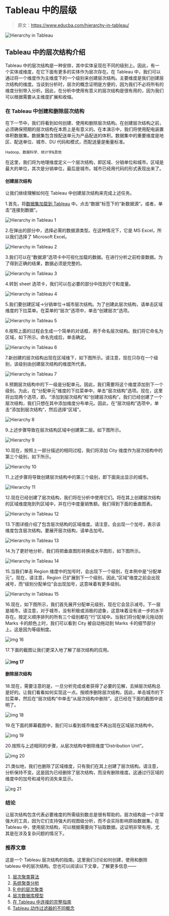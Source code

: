 # Tableau 中的层级

> 原文：<https://www.educba.com/hierarchy-in-tableau/>

![Hierarchy in Tableau](img/0d50b904e3ef3dd771f262d09d4df2ba.png)



## Tableau 中的层次结构介绍

Tableau 中的层次结构是一种安排，其中实体呈现在不同的级别上。因此，有一个实体或维度，在它下面有更多的实体作为层次存在。在 Tableau 中，我们可以通过将一个维度作为主维度下的一个级别来创建层次结构。主要维度是我们创建层次结构的维度。当谈到分析时，层次的概念证明是方便的，因为我们不必将所有的维度分别带入分析。因此，在分析中使用有意义的层次结构是很有用的，因为我们可以根据需要从主维度扩展和收缩。

### 在 Tableau 中创建和删除层次结构

在下一节中，我们将看到如何创建、使用和删除层次结构。在创建层次结构之前，必须确保预期的层次结构在本质上是有意义的。在本演示中，我们将使用配电装置体积数据集。数据集包含按配送单元为产品配送的体积。数据集中的重要维度是地区、配送单位、城市、DU 代码和模式，而配送量是衡量标准。

<small>Hadoop、数据科学、统计学&其他</small>

在这里，我们将为地理维度定义一个层次结构，即区域、分销单位和城市。区域是最大的单位，其次是分销单位，最后是城市。城市已经用代码的形式表现出来了。

#### 创建层次结构

让我们继续理解如何在 Tableau 中创建层次结构来完成上述任务。

1.首先，将[数据集加载到 Tableau](https://www.educba.com/tableau-data-sets/) 中。点击“数据”标签下的“新数据源”。或者，单击“连接到数据”。

![Hierarchy in Tableau 1](img/c0d850675a43694d406c0a131c864996.png)



2.在弹出的部分中，选择必需的数据源类型。在这种情况下，它是 MS Excel，所以我们选择了 Microsoft Excel。

![Hierarchy in Tableau 2](img/30bffb5d7eaba3691f6918ee000ecbb6.png)



3.我们可以在“数据源”选项卡中可视化加载的数据。在进行分析之前检查数据。为了得到正确的结果，数据必须是完整的。

![Hierarchy in Tableau 3](img/239d6623aef718ba9eb213fecafa56af.png)



4.转到 sheet 选项卡，我们可以在必要的部分中找到尺寸和度量。

![Hierarchy in Tableau 4](img/fb5026956c355de9b6f97fa2983c166b.png)



5.我们要创建区域->分销单位->城市层次结构。为了创建此层次结构，请单击区域维度的下拉菜单。在菜单的“层次”选项中，单击“创建层次”选项。

![Hierarchy in Tableau 5](img/dc7cdb73e5ab64c8b76d83ba80693f79.png)



6.按照上面的过程会生成一个简单的对话框，用于命名层次结构。我们将它命名为区域，如下所示。命名完成后，单击确定。

![Hierarchy in Tableau 6](img/02ceba3ef5d69a0bd882dc6dd4388794.png)



7.新创建的层次结构出现在区域维下，如下图所示。请注意，现在只存在一个级别，该级别由创建层次结构的维度所代表。

![Hierarchy in Tableau 7](img/168934a36a6e728ecb7c22a57781b6a7.png)



8.预期层次结构中的下一级是分配单元。因此，我们需要将这个维度添加到下一个级别。为此，在“分配单元”维度的下拉菜单中，单击“层次结构”选项。现在，这里将出现两个选项，即。“添加到层次结构”和“创建层次结构”。我们已经创建了一个层次结构，我们只想在其中添加维度分布单元。因此，在“层次结构”选项中，单击“添加到层次结构”，然后选择“区域”。

![Hierarchy 8](img/0b4e6473109d45ba463079eda6ba19cb.png)



9.上述步骤导致在层次结构区域中创建第二层。如下图所示。

![Hierarchy 9](img/5f707141ffb321c5f78ca34c72b137fa.png)



10.现在，按照上一部分描述的相同过程，我们将添加 City 维度作为层次结构中的第三个级别，如下所示。

![Hierarchy 10](img/5cde202a4c39d5562b7f5b24c9cc35eb.png)



11.上述步骤将导致创建层次结构中的第三个级别，即下面突出显示的城市。

![Hierarchy 11](img/bb1ee9ff7b6df7430803b2550bbd05b9.png)



12.现在已经创建了层次结构，我们将在分析中使用它们。将在其上创建层次结构的区域维度拖到列区域中，并在行中度量销售额。我们得到下面的垂直图表。

![Hierarchy in Tableau 12](img/a82040a730482a215eb2ceed15cd089c.png)



13.下图详细介绍了包含层次结构的区域维度。请注意，会出现一个加号，表示该维度包含层次结构。要展开层次结构，请单击加号。

![Hierarchy in Tableau 13](img/1c5632a69bf17f52b9289ad54bd4b81f.png)



14.为了更好地分析，我们将把垂直图形转换成水平图形，如下图所示。

![Hierarchy in Tableau 14](img/b5240f5f2e8f1710bcaaede88ba69a9d.png)



15.当我们单击 Region 维度中的加号时，会出现下一个级别，在本例中是“分配单元”。现在，请注意，Region 已扩展到下一个级别，因此,“区域”维度之前会出现减号，而“级别分配单位”会出现加号，这意味着有更多级别。

![Hierarchy in Tableau 15](img/7a87526263103a1a6af7fb275451d119.png)



16.现在，如下图所示，我们首先展开分配单元级别，现在它会显示减号。下一层是城市。请注意，对于城市，没有积极或消极的迹象，这意味着没有进一步的水平存在。按定义顺序排列的所有三个级别都在“行”区域中。当我们将分配单元拖动到 Marks 卡的颜色上时，我们可以看到 City 被自动拖动到 Marks 卡的细节部分上。这是因为等级制度。

![img 16](img/bf373e36626765adc22ebaad365e31a5.png)



17.下面的截图让我们更深入地了解了层次结构的应用。

#### ![img 17](img/da9df5f5aa3e60d2c50bb7686960c78b.png)



#### 删除层次结构

18.现在，需要注意的是，一旦分析完成或者获得了必要的见解，去掉层次结构总是好的。让我们看看如何实现这一点。按顺序删除层次结构，因此，单击城市的下拉菜单，然后在“层次结构”中单击“从层次结构中删除”。这已经在下面的截图中说明了。

![img 18](img/75f2bedc084fc568eecc153c4b4be510.png)



19.在下面的屏幕截图中，我们可以看到城市维度不再出现在区域层次结构中。

![img 19](img/fb2ba7877e18287504ae9648b8adda73.png)



20.按照与上述相同的步骤，从层次结构中删除维度“Distribution Unit”。

![img 20](img/43e1ef39401917bbfca640ed4e2555a9.png)



21.类似地，我们也删除了区域维度，只有我们在其上创建了层次结构。请注意，分析保持不变。这是因为已经删除了层次结构，而没有删除维度。这通过行区域的维度中的加号和减号的消失来显示。

![eg 21](img/08ad54cfc6a5fd07698bbe9d1e2d95be.png)



### 结论

让层次结构包含代表必要维度的所需级别数总是很有帮助的。层次结构是一个非常强大的工具，因为它们支持强大的视图级分析，而不会实际影响原始数据集。在 Tableau 中，使用层次结构，可以根据需要向下钻取数据。这证明非常有用，尤其是在涉及复杂问题的情况下。

### 推荐文章

这是一个 Tableau 层次结构的指南。这里我们讨论如何创建，使用和删除 tableau 中的层次结构。您也可以阅读以下文章，了解更多信息——

1.  [层次聚类算法](https://www.educba.com/hierarchical-clustering-algorithm/)
2.  [系统聚类分析](https://www.educba.com/hierarchical-clustering-analysis/)
3.  [R 中的层次聚类](https://www.educba.com/hierarchical-clustering-in-r/)
4.  [层次数据库模型](https://www.educba.com/hierarchical-database-model/)
5.  [在 Tableau 中连接的完整指南](https://www.educba.com/concatenate-in-tableau/)
6.  [Tableau 动作过滤器的不同概念](https://www.educba.com/tableau-action-filter/)





